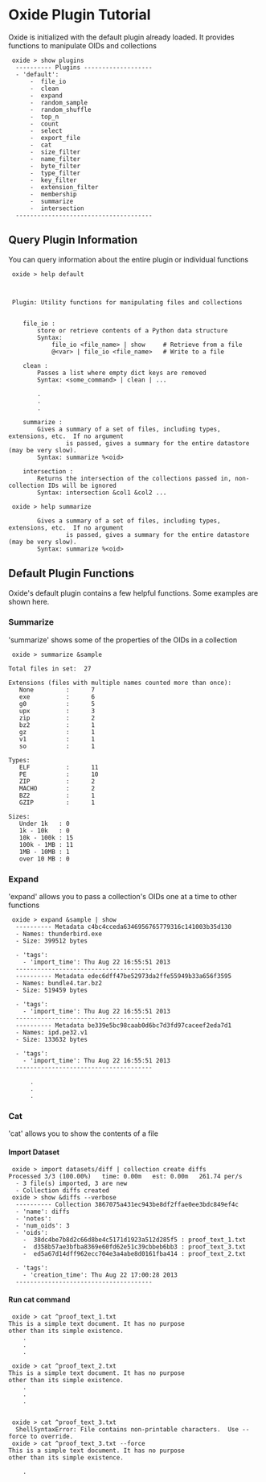 # Oxide Plugin Tutorial

Oxide is initialized with the default plugin already loaded. It provides functions to manipulate OIDs and collections

```text
 oxide > show plugins
  ---------- Plugins -------------------
  - 'default':
      -  file_io
      -  clean
      -  expand
      -  random_sample
      -  random_shuffle
      -  top_n
      -  count
      -  select
      -  export_file
      -  cat
      -  size_filter
      -  name_filter
      -  byte_filter
      -  type_filter
      -  key_filter
      -  extension_filter
      -  membership
      -  summarize
      -  intersection
  --------------------------------------
```

## Query Plugin Information

You can query information about the entire plugin or individual functions

```text
 oxide > help default



 Plugin: Utility functions for manipulating files and collections


    file_io :
        store or retrieve contents of a Python data structure
        Syntax:
            file_io <file_name> | show     # Retrieve from a file
            @<var> | file_io <file_name>   # Write to a file

    clean :
        Passes a list where empty dict keys are removed
        Syntax: <some_command> | clean | ...

        .
        .
        .

    summarize :
        Gives a summary of a set of files, including types, extensions, etc.  If no argument
                is passed, gives a summary for the entire datastore (may be very slow).
        Syntax: summarize %<oid>

    intersection :
        Returns the intersection of the collections passed in, non-collection IDs will be ignored
        Syntax: intersection &col1 &col2 ...

 oxide > help summarize

        Gives a summary of a set of files, including types, extensions, etc.  If no argument
                is passed, gives a summary for the entire datastore (may be very slow).
        Syntax: summarize %<oid>
```

## Default Plugin Functions

Oxide's default plugin contains a few helpful functions. Some examples are shown here.

### Summarize

'summarize' shows some of the properties of the OIDs in a collection

```text
 oxide > summarize &sample

Total files in set:  27

Extensions (files with multiple names counted more than once):
   None         :      7
   exe          :      6
   g0           :      5
   upx          :      3
   zip          :      2
   bz2          :      1
   gz           :      1
   v1           :      1
   so           :      1

Types:
   ELF          :      11
   PE           :      10
   ZIP          :      2
   MACHO        :      2
   BZ2          :      1
   GZIP         :      1

Sizes:
   Under 1k   : 0
   1k - 10k   : 0
   10k - 100k : 15
   100k - 1MB : 11
   1MB - 10MB : 1
   over 10 MB : 0
```

### Expand

'expand' allows you to pass a collection's OIDs one at a time to other functions

```text
 oxide > expand &sample | show
  ---------- Metadata c4bc4cceda6346956765779316c141003b35d130
  - Names: thunderbird.exe
  - Size: 399512 bytes

  - 'tags':
    - 'import_time': Thu Aug 22 16:55:51 2013
  --------------------------------------
  ---------- Metadata edec6dff47be52973da2ffe55949b33a656f3595
  - Names: bundle4.tar.bz2
  - Size: 519459 bytes

  - 'tags':
    - 'import_time': Thu Aug 22 16:55:51 2013
  --------------------------------------
  ---------- Metadata be339e5bc98caab0d6bc7d3fd97caceef2eda7d1
  - Names: ipd.pe32.v1
  - Size: 133632 bytes

  - 'tags':
    - 'import_time': Thu Aug 22 16:55:51 2013
  --------------------------------------

      .
      .
      .
```

### Cat

'cat' allows you to show the contents of a file

#### Import Dataset

```text
 oxide > import datasets/diff | collection create diffs
Processed 3/3 (100.00%)   time: 0.00m   est: 0.00m   261.74 per/s
  - 3 file(s) imported, 3 are new
  - Collection diffs created
 oxide > show &diffs --verbose
  ---------- Collection 3867075a431ec943be8df2ffae0ee3bdc849ef4c
  - 'name': diffs
  - 'notes':
  - 'num_oids': 3
  - 'oids':
    -  38dc4be7b8d2c66d8be4c5171d1923a512d285f5 : proof_text_1.txt
    -  d358b57ae3bfba8369e60fd62e51c39cbbeb6bb3 : proof_text_3.txt
    -  ed5a67d14dff962ecc704e3a4abe8d0161fba414 : proof_text_2.txt

  - 'tags':
    - 'creation_time': Thu Aug 22 17:00:28 2013
  --------------------------------------
```

#### Run cat command

```text
 oxide > cat ^proof_text_1.txt
This is a simple text document. It has no purpose
other than its simple existence.
    .
    .
    .

 oxide > cat ^proof_text_2.txt
This is a simple text document. It has no purpose
other than its simple existence.
    .
    .
    .


 oxide > cat ^proof_text_3.txt
  ShellSyntaxError: File contains non-printable characters.  Use --force to override.
 oxide > cat ^proof_text_3.txt --force
This is a simple text document. It has no purpose
other than its simple existence.

    .
```
